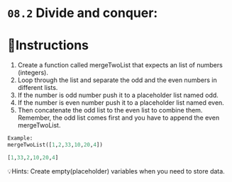 # `08.2` Divide and conquer:

# 📝Instructions
1. Create a function called mergeTwoList that expects an list of numbers (integers).
2. Loop through the list and separate the odd and the even numbers in different lists.
3. If the number is odd number push it to a placeholder list named odd.
4. If the number is even number push it to a placeholder list named even.
5. Then concatenate the odd list to the even list to combine them. Remember, the odd list comes first and you have to append the even mergeTwoList.

```py
Example:
mergeTwoList([1,2,33,10,20,4])

[1,33,2,10,20,4]
```

💡Hints:
Create empty(placeholder) variables when you need to store data.